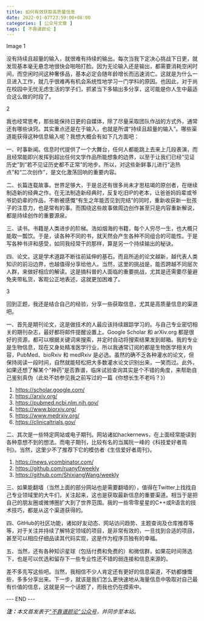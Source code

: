 ```yaml
---
title: 如何有效获取高质量信息
date: 2022-01-07T23:59:00+08:00
categories: [ 公众号文章 ]
tags: [ 不靠谱颜论 ]
---
```


Image
1

没有持续且超量的输入，就很难有持续的输出。每次当我下定决心挑战下日更，就发现基本毫无悬念地很快会啪啪打脸。因为无论输入还是输出，都需要消耗空闲时间，而空闲时间这种奢侈品，基本必定会随年龄增长而迅速消亡。这就是为什么一旦进入工作，就几乎很难再有机会系统性地学习一门学科的原因。也因此，对于尚在校园中无忧无虑生活的学子们，抓紧当下多输出多分享，这可能是你人生中最适合这么做的时段了。

2

我也经常思考，那些能保持日更的自媒体，除了尽量采取团队作战的方式外，通常还有哪些诀窍。其实重点还是在于输入，也就是所谓“持续且超量的输入”。哪些渠道能获得这种信息输入呢？我想大概会有如下几方面吧：

一、时事新闻。信息时代提供了一个大舞台，任何人都能跳上去来上几段表演，而且经常能即兴发挥到超出任何文学作品所能想象的边界，以至于让我们已经“见证历史”到“若不见证历史都不正常”的地步。所以，对这些新鲜事儿进行“追热点”和“二次创作”，是文化激荡回响的重要内容。

二、长篇连载故事。世界足够大，于是总还有很多尚未才思枯竭的原创者，在继续制造新的经典之作。在无法制造新经典时，反复吃旧IP的老本，让爸爸妈妈辈或爷爷奶奶辈的作品，不断被感慨“有生之年能否见到完结”的同时，重新收获新一批孩子的注意力，也是常有的事。而围绕这些故事做周边创作甚至只是内容重新解说，都是持续创作的重要源泉。

三、读书。书籍是人类进步的阶梯。浩如烟海的书籍，每个人穷尽一生，也大概只能取一瓢饮。于是，读各种不同的书，就天然会产生各种不同组合的可能性。于是写各种书评和感受，如同我经常干的那样，算是另一个持续输出的秘诀。

四、论文。这是学术道路不断往前延伸的基石。而且所追的论文越新，越代表人类知识的前沿边界，也越值得分享给他人。当然，这里的挑战是，能否跨越不同层次人群，来做好相应的解读。这是搞科普的人面临的重要挑战，尤其是还需要尽量避免夹带私货，客观公正地表述，这就更加困难了。

3

回到正题，我还是结合自己的经验，分享一些获取信息，尤其是高质量信息的渠道吧。

一、首先是期刊论文，这是做技术的人最应该持续跟踪学习的。与自己专业密切相关的期刊杂志，最好都将邮件提醒设置上。Google Scholar 和 arXiv.org 都是很好的资源，都可以根据关键词来搜索，并定时自动将搜索结果发到邮箱。我的专业是生物信息，现在又身处精准医学行业，所以我通常订阅的都是生物医学相关内容，PubMed、bioRxiv 和 medRxiv 是必选。虽然的确不乏各种灌水的论文，但保持阅读一段时间，自然就能轻松把大多数灌水论文识别出来，一笑而过。此外，如果还想了解某个“神药”是否靠谱，临床试验查询其实是个不错的角度，来帮助自己鉴别真伪（此处不妨参见我之前写过的一篇《你想长生不老吗？》）
1. https://scholar.google.com/
2. https://arxiv.org/
3. https://pubmed.ncbi.nlm.nih.gov/
4. https://www.biorxiv.org/
5. https://www.medrxiv.org/
6. https://clinicaltrials.gov/

二、其次是一些特定网站或电子期刊。网站诸如hackernews，在上面经常能读到各种意想不到的想法。而电子期刊，比较有名的当属阮一峰的《科技爱好者周刊》。当然，这里少不了推荐下它的模仿者《生信爱好者周刊》。

1. https://news.ycombinator.com/
2. https://github.com/ruanyf/weekly
3. https://github.com/ShixiangWang/weekly

三、如果能翻墙（当然上面的部分网站也是需要翻墙的），值得在Twitter上找找自己专业领域里的大牛们，关注起来，这也是获取最新信息的重要渠道。相当于是把自己的朋友圈或微博圈扩大到了世界范围。我的一些零零星星的C++或R语言的技术技巧，都是从这个渠道获得的。

四、GitHub的社区功能，诸如好友动态、网站访问趋势、主题查询及仓库推荐等等，对于关注并持续了解特定领域的项目，是非常有效的，一旦找到合适的项目，甚至可以相应仔细品读其代码实现，这是作为程序员独有的幸福。

五、当然，还有各种知识星球（包括付费和免费的）和微信群，如果花时间筛选下，也是可以优选和留存下一些专业性还不错的弱连接和信息来源的。

差不多先写这些吧。当然，我相信不少人肯定还有更好的信息渠道，不妨都慷慨些，多多分享出来。下一步，就该是我们怎么更快速地从海量信息中吸取对自己最有价值的信息，这就是另一个话题了，而我也仍在摸索中。

<div class="p-5 text-center">--- END ---</div>

<i><b>注：</b>本文首发表于[“不靠谱颜论”公众号](https://mp.weixin.qq.com/s/vMwa1DPouZ8ha4zj6s0yzQ)，并同步至本站。</i>

